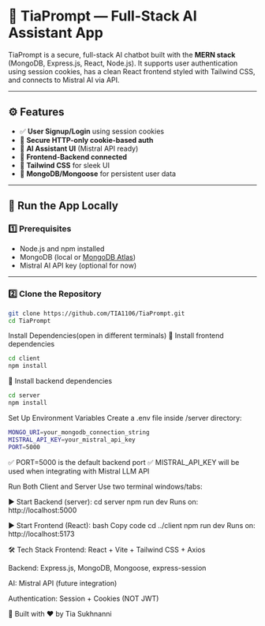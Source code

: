 # 💬 TiaPrompt — Full-Stack AI Assistant App

TiaPrompt is a secure, full-stack AI chatbot built with the **MERN stack** (MongoDB, Express.js, React, Node.js). It supports user authentication using session cookies, has a clean React frontend styled with Tailwind CSS, and connects to Mistral AI via API.


---

## ⚙️ Features

- ✅ **User Signup/Login** using session cookies
- 🔐 **Secure HTTP-only cookie-based auth**
- 🧠 **AI Assistant UI** (Mistral API ready)
- 🔗 **Frontend-Backend connected**
- 🎨 **Tailwind CSS** for sleek UI
- 💾 **MongoDB/Mongoose** for persistent user data

---

## 🚀 Run the App Locally

### 1️⃣ Prerequisites

- Node.js and npm installed
- MongoDB (local or [MongoDB Atlas](https://www.mongodb.com/cloud/atlas))
- Mistral AI API key (optional for now)

---

### 2️⃣ Clone the Repository

```bash
git clone https://github.com/TIA1106/TiaPrompt.git
cd TiaPrompt


```
Install Dependencies(open in different terminals)
🔹 Install frontend dependencies
```bash
cd client
npm install
```
🔹 Install backend dependencies
```bash
cd server
npm install
```
Set Up Environment Variables
Create a .env file inside /server directory:
```bash
MONGO_URI=your_mongodb_connection_string
MISTRAL_API_KEY=your_mistral_api_key
PORT=5000
```
✅ PORT=5000 is the default backend port
✅ MISTRAL_API_KEY will be used when integrating with Mistral LLM API

Run Both Client and Server
Use two terminal windows/tabs:

▶️ Start Backend (server):
cd server
npm run dev
Runs on: http://localhost:5000

▶️ Start Frontend (React):
bash
Copy code
cd ../client
npm run dev
Runs on: http://localhost:5173


🛠️ Tech Stack
Frontend: React + Vite + Tailwind CSS + Axios

Backend: Express.js, MongoDB, Mongoose, express-session

AI: Mistral API (future integration)

Authentication: Session + Cookies (NOT JWT)


🙌 Built with ❤️ by Tia Sukhnanni
